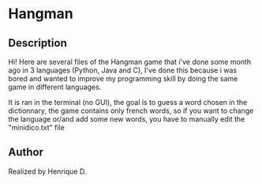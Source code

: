 # Hangman


## Description
Hi! Here are several files of the Hangman game that i've done some month ago in 3 languages (Python, Java and C), I've done this because i was bored and wanted to improve my programming skill by doing the same game in different languages. 

It is ran in the terminal (no GUI), the goal is to guess a word chosen in the dictionnary, the game contains only french words, so if you want to change the language or/and add some new words, you have to manually edit the "minidico.txt" file


## Author
Realized by Henrique D.
